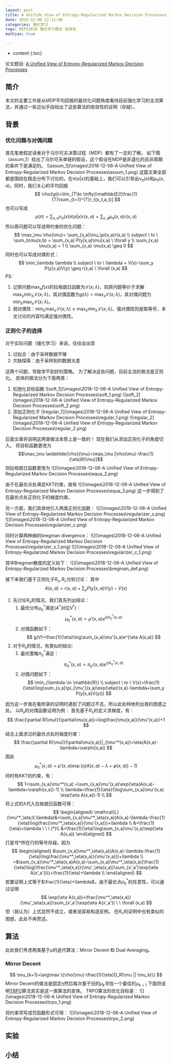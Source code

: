```yaml
---
layout: post
title: A Unifide View of Entropy-Regularized Markov Decision Processes阅读笔记
date: 2018-12-06 22:11:00
categories: 强化学习
tags: NIPS2018 强化学习理论 收敛性
mathjax: true

---
```


* content
{:toc}

论文题目: [A Unified View of Entropy-Regularized Markov Decision Processes](https://arxiv.org/pdf/1705.07798.pdf)

## 简介

本文的主要工作是从MDP平均回报的最优化问题角度看待目前强化学习的主流算法，并通过一些近似手段给出了这些算法的收敛性的证明（存疑）。






## 背景

### 优化问题与对偶问题
首先笔者假定读者对于马尔可夫决策过程（MDP）都有了一定的了解。
如下图（assum_1）给出了马尔可夫单链的假设，这个假设在MDP是非退化的且非周期的条件下是满足的。
![assum_1](\images\2018-12-06-A Unified View of Entropy-Regularized Markov Decision Processes\assum_1.png)
这篇文章全部都是围绕在稳态分布下讨论的，在$\pi(a|x)$的基础上，我们可以引导出$\nu_\pi(x)$和$\mu_\pi(x,a)$。同时，我们关心的平均回报
$$
\rho(\pi)=\lim_{T\to \infty}\mathbb{E}[\frac{1}{T}\sum_{t=1}^{T}r_t(x_t,a_t)]
$$
也可以写成
$$
\rho(\pi)=\sum_{x,a}\nu_\pi(x)\pi(a|x)r(x,a) = \sum_{x,a}\mu_\pi(x,a)r(x,a)
$$
所以原问题可以写成带约束的优化问题：
$$
\max_\mu \rho(\mu)= \sum_{x,a}\mu_\pi(x,a)r(x,a) \\
subject \ to \ \sum_b\mu(x,b) = \sum_{x,a} P(y|x,a)\mu(x,a) \ \forall y \\
\sum_{x,a} \mu(x,a) = 1 \\
\sum_{x,a} \mu(x,a) \geq 0
$$
同时也可以写成对偶形式：
$$
\min_\lambda \lambda \\
subject \ to \ \lambda + V(x)-\sum_y P(y|x,a)V(y) \geq r(x,a) \ \forall (x,a)
$$
PS:
1. 记原问题$\max_x f(x)$的拉格朗日函数为$\mathcal{L}(x;\lambda)$，则原问题等价于求解$\max_x \min_\lambda \mathcal{L}(x;\lambda)$，其对偶函数为$g(\lambda)=\max_x \mathcal{L}(x;\lambda)$，其对偶问题为$\min_\lambda \max_x \mathcal{L}(x;\lambda)$。
2. 弱对偶性：$\min_\lambda \max_x \mathcal{L}(x;\lambda)\geq \max_x \min_\lambda \mathcal{L}(x;\lambda)$，强对偶性则是取等号，本文讨论的内容均满足强对偶性。

### 正则化子的选择
对于实际问题（强化学习）来说，往往会出现
1. 过拟合：由于采样数据不够
2. 欠缺探索：由于采样到的数据太差

这两个问题，导致学不到好的策略。
为了解决这些问题，目前主流的做法是正则化。
具体的做法分为下面两类：
1. 松弛化目标函数
![soft_1](\images\2018-12-06-A Unified View of Entropy-Regularized Markov Decision Processes\soft_1.png)
![soft_2](\images\2018-12-06-A Unified View of Entropy-Regularized Markov Decision Processes\soft_2.png)
2. 添加正则化子
![regular_1](\images\2018-12-06-A Unified View of Entropy-Regularized Markov Decision Processes\regular_1.png)
![regular_2](\images\2018-12-06-A Unified View of Entropy-Regularized Markov Decision Processes\regular_2.png)

后面文章将说明这两类做法本质上是一致的！
现在我们从添加正则化子的角度切入。
将目标函数更改为
$$\max_\mu \widetilde{\rho}(\mu)=\max_\mu [\rho(\mu)-\frac{1}{\eta}R(\mu)]$$
则拉格朗日函数更改为
![](\images\2018-12-06-A Unified View of Entropy-Regularized Markov Decision Processes\equa_2.png)

由于在最优点处满足KKT约束，故有
![](\images\2018-12-06-A Unified View of Entropy-Regularized Markov Decision Processes\equa_3.png)
这一步得到了在最优点处正则化子的梯度约束。

另一方面，我们具体地引入两类正则化函数：
![](\images\2018-12-06-A Unified View of Entropy-Regularized Markov Decision Processes\regularizer_s.png)
![](\images\2018-12-06-A Unified View of Entropy-Regularized Markov Decision Processes\regularizer_c.png)

同时计算两种熵的bregman divergence：
![](\images\2018-12-06-A Unified View of Entropy-Regularized Markov Decision Processes\regularizer_s_1.png)
![](\images\2018-12-06-A Unified View of Entropy-Regularized Markov Decision Processes\regularizer_c_1.png)

其中Bregman散度的定义如下：
![](\images\2018-12-06-A Unified View of Entropy-Regularized Markov Decision Processes\bregman_def.png)

接下来我们基于正则化子$R_s,R_c$分别讨论：
其中$$A(x,a)=r(x,a)+\sum_y P(y|x,a)V(y)-V(x)$$
1. 先讨论$R_s$的情况。我们首先列出结论：
    1. 最优分布$\mu^*_\eta$满足($A^*$对应$V^*$)：$$\mu^*_\eta(x,a) \varpropto \mu'(x,a)e^{\eta A^*_\eta(x,a)}$$
    2. 对偶函数如下：
    $$
    g(V)=\frac{1}{\eta}\log\sum_{x,a}\mu'(x,a)e^{\eta A(x,a)}
    $$
2. 对于$R_s$的情况，有类似的结论:
    1. 最优策略$\pi^*_\eta$满足：$$\pi^*_\eta(x,a) \varpropto \pi_{\mu'}(x,a)e^{\eta A^*_\eta(x,a)}$$
    2. 对偶问题如下：
    $$
    \min_{\lambda \in \mathbb{R}} \\
    subject \ to \ V(x)=\frac{1}{\eta}\log\sum_{x,a}\pi_{\mu'}(x,a)\exp(\eta(r(x,a)-\lambda+\sum_y P(y|x,a)V(y)))
    $$

因为这一步我在看附录的证明时遇到了问题过不去，所以此处特地列出我的困惑之处。
以$R_s$的对偶函数证明为例：
首先基于$R_s$的定义求梯度，有：
$$
\frac{\partial R(\mu)}{\partial\mu(x,a)}=\log\frac{\mu(x,a)}{\mu'(x,a)}+1
$$
结合上面求过的最优点处的梯度约束：
$$
\frac{\partial R(\mu)}{\partial\mu(x,a)}|_{\mu^*(x,a)}=\eta(A(x,a)-\lambda+\varphi(x,a))
$$
因此
$$
\mu^*_\eta(x,a)=\mu'(x,a)\exp(\eta(A(x,a)-\lambda+\varphi(x,a))-1)
$$
同时有KKT的约束，有：
$$
1=\sum_{x,a}\mu^*(x,a)
=\sum_{x,a}\mu'(x,a)\exp(\eta(A(x,a)-\lambda+\varphi(x,a))-1) \\
\lambda=\frac{1}{\eta}(\log\sum_{x,a}\mu'(x,a) \exp(\eta A(x,a))-1) \\
$$
将上式的$\lambda$代入拉格朗日函数可得：
$$
\begin{aligned}
\mathcal{L}(\mu^*_\eta;V,\lambda)&=\sum_{x,a}\mu^*_\eta(x,a)(A(x,a)-\lambda-\frac{1}{\eta}\log\frac{\mu^*_\eta(x,a)}{\mu'(x,a)})+\lambda \\
&=\frac{1}{\eta}+\lambda \ \ \ (*)\\
&=\frac{1}{\eta}\log\sum_{x,a}\mu'(x,a)\exp(\eta A(x,a))
\end{aligned}
$$
打星号$*$所在行的等号存疑。因为
$$
\begin{aligned}
&\sum_{x,a}\mu^*_\eta(x,a)(A(x,a)-\lambda-\frac{1}{\eta}\log\frac{\mu^*_\eta(x,a)}{\mu'(x,a)})+\lambda \\
=&\sum_{x,a}\mu^*_\eta(x,a)A(x,a)-\sum_{x,a}\mu^*_\eta(x,a)(\frac{1}{\eta}\log(\frac{\mu^*_\eta(x,a)}{\mu'_\eta(x,a)}\sum_{x',a'}\exp(\eta A(x',a'))))+\frac{1}{\eta}+\lambda \\
\end{aligned}
$$
若要证明上式等于$\frac{1}{\eta}+\lambda$，由于最优点$\mu^*_\eta$的任意性，可以通过证明
$$
\exp(\eta A(x,a))=\frac{\mu^*_\eta(x,a)}{\mu'_\eta(x,a)}\sum_{x',a'}\exp(\eta A(x',a')) \ \ \forall (x,a)
$$
但（我认为）上式显然不成立，或者说容易构造反例。
在$R_c$的证明中也有类似的困惑，此处不再赘述。
## 算法
此处我们考虑两类基于$\mu$的迭代算法：Mirror Decent 和 Dual Averaging。
### Mirror Decent
$$
\mu_{k+1}=\arg\max \{\rho(\mu)-\frac{1}{\eta}D_R(\mu || \mu_k)\}
$$
Mirror Decent的做法是固定$\eta$然后每次基于旧的$\mu_k$寻找一个最佳的$\mu_{k+1}$
下面将说明[TRPO](https://arxiv.org/abs/1502.05477v4)算法其实是这一类算法的变体。
TRPO算法的优化目标是：
![](\images\2018-12-06-A Unified View of Entropy-Regularized Markov Decision Processes\trpo_1.png)

将约束项写成罚函数形式可得：
![](\images\2018-12-06-A Unified View of Entropy-Regularized Markov Decision Processes\trpo_2.png)

## 实验

## 小结